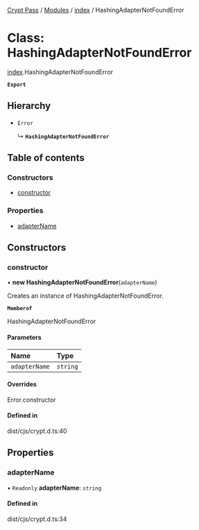 [Crypt Pass](../README.md) / [Modules](../modules.md) / [index](../modules/index.md) / HashingAdapterNotFoundError

# Class: HashingAdapterNotFoundError

[index](../modules/index.md).HashingAdapterNotFoundError

**`Export`**

## Hierarchy

- `Error`

  ↳ **`HashingAdapterNotFoundError`**

## Table of contents

### Constructors

- [constructor](index.HashingAdapterNotFoundError.md#constructor)

### Properties

- [adapterName](index.HashingAdapterNotFoundError.md#adaptername)

## Constructors

### constructor

• **new HashingAdapterNotFoundError**(`adapterName`)

Creates an instance of HashingAdapterNotFoundError.

**`Memberof`**

HashingAdapterNotFoundError

#### Parameters

| Name | Type |
| :------ | :------ |
| `adapterName` | `string` |

#### Overrides

Error.constructor

#### Defined in

dist/cjs/crypt.d.ts:40

## Properties

### adapterName

• `Readonly` **adapterName**: `string`

#### Defined in

dist/cjs/crypt.d.ts:34

